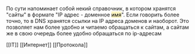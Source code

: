 По сути напоминает собой некий справочник, в котором хранятся "сайты" в формате "IP адрес - доменное <mark style="background: #FFF3A3A6;">имя</mark>". Если говорить более точно, то в DNS хранятся ссылки на IP адреса доменов и наоборот. Это позволяет нам более удобно и читаемо обращаться к сайтам, а сайтам же в свою очередь более удобно обращаться по ip-адресам

[[IT]] [[Интернет]] [[Протокола]]
